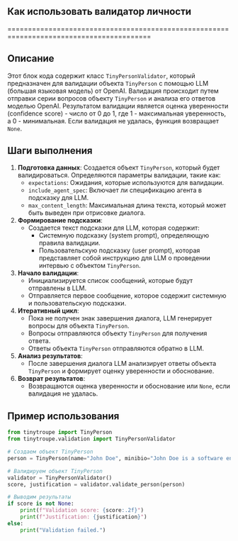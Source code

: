 ## Как использовать валидатор личности
=========================================================================================

Описание
-------------------------
Этот блок кода содержит класс `TinyPersonValidator`, который предназначен для валидации объекта `TinyPerson` с помощью LLM (большая языковая модель) от OpenAI. Валидация происходит путем отправки серии вопросов объекту `TinyPerson` и анализа его ответов моделью OpenAI. Результатом валидации является оценка уверенности (confidence score) - число от 0 до 1, где 1 - максимальная уверенность, а 0 - минимальная. Если валидация не удалась, функция возвращает `None`.

Шаги выполнения
-------------------------
1. **Подготовка данных**: Создается объект `TinyPerson`, который будет валидироваться. Определяются параметры валидации, такие как:
    - `expectations`: Ожидания, которые используются для валидации.
    - `include_agent_spec`: Включает ли спецификацию агента в подсказку для LLM.
    - `max_content_length`: Максимальная длина текста, который может быть выведен при отрисовке диалога.
2. **Формирование подсказки**: 
    - Создается текст подсказки для LLM, которая содержит:
        - Системную подсказку (system prompt), определяющую правила валидации.
        - Пользовательскую подсказку (user prompt), которая представляет собой инструкцию для LLM о проведении интервью с объектом `TinyPerson`.
3. **Начало валидации**: 
    - Инициализируется список сообщений, которые будут отправлены в LLM.
    - Отправляется первое сообщение, которое содержит системную и пользовательскую подсказки.
4. **Итеративный цикл**: 
    - Пока не получен знак завершения диалога, LLM генерирует вопросы для объекта `TinyPerson`.
    -  Вопросы отправляются объекту `TinyPerson` для получения ответа.
    - Ответы объекта `TinyPerson` отправляются обратно в LLM.
5. **Анализ результатов**: 
    - После завершения диалога LLM анализирует ответы объекта `TinyPerson` и формирует оценку уверенности и обоснование. 
6. **Возврат результатов**: 
    - Возвращаются оценка уверенности и обоснование или `None`, если валидация не удалась.

Пример использования
-------------------------

```python
from tinytroupe import TinyPerson
from tinytroupe.validation import TinyPersonValidator

# Создаем объект TinyPerson
person = TinyPerson(name="John Doe", minibio="John Doe is a software engineer.")

# Валидируем объект TinyPerson
validator = TinyPersonValidator()
score, justification = validator.validate_person(person)

# Выводим результаты
if score is not None:
    print(f"Validation score: {score:.2f}")
    print(f"Justification: {justification}")
else:
    print("Validation failed.")
```